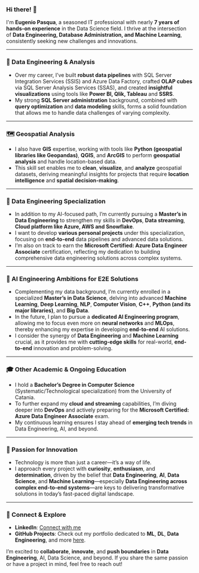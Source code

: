 ### Hi there! 👋

I'm **Eugenio Pasqua**, a seasoned IT professional with nearly **7 years of hands-on experience** in the Data Science field. I thrive at the intersection of **Data Engineering, Database Administration, and Machine Learning**, consistently seeking new challenges and innovations.

---

### 🔧 Data Engineering & Analysis
- Over my career, I’ve built **robust data pipelines** with SQL Server Integration Services (SSIS) and Azure Data Factory, crafted **OLAP cubes** via SQL Server Analysis Services (SSAS), and created **insightful visualizations** using tools like **Power BI, Qlik, Tableau** and **SSRS**.  
- My strong **SQL Server administration** background, combined with **query optimization** and **data modeling** skills, forms a solid foundation that allows me to handle data challenges of varying complexity.

---

### 🗺️ Geospatial Analysis
- I also have **GIS** expertise, working with tools like **Python (geospatial libraries like Geopandas)**, **QGIS**, and **ArcGIS** to perform **geospatial analysis** and handle location-based data.  
- This skill set enables me to **clean**, **visualize**, and **analyze** geospatial datasets, deriving meaningful insights for projects that require **location intelligence** and **spatial decision-making**.

---

### 📌 Data Engineering Specialization
- In addition to my AI-focused path, I’m currently pursuing a **Master’s in Data Engineering** to strengthen my skills in **DevOps**, **Data streaming**, **Cloud platform like Azure, AWS and Snowflake**.  
- I want to develop **various personal projects** under this specialization, focusing on **end-to-end** data pipelines and advanced data solutions.  
- I’m also on track to earn the **Microsoft Certified: Azure Data Engineer Associate** certification, reflecting my dedication to building comprehensive data engineering solutions across complex systems.

---

### 🤖 AI Engineering Ambitions for E2E Solutions
- Complementing my data background, I’m currently enrolled in a specialized **Master’s in Data Science**, delving into advanced **Machine Learning**, **Deep Learning**, **NLP**, **Computer Vision**, **C++**, **Python (and its major libraries)**, and **Big Data**.  
- In the future, I plan to pursue a **dedicated AI Engineering program**, allowing me to focus even more on **neural networks** and **MLOps**, thereby enhancing my expertise in developing **end-to-end** AI solutions.  
- I consider the synergy of **Data Engineering** and **Machine Learning** crucial, as it provides me with **cutting-edge skills** for real-world, **end-to-end** innovation and problem-solving.


---

### 🎓 Other Academic & Ongoing Education
- I hold a **Bachelor’s Degree in Computer Science** (Systematic/Technological specialization) from the University of Catania.  
- To further expand my **cloud and streaming** capabilities, I’m diving deeper into **DevOps** and actively preparing for the **Microsoft Certified: Azure Data Engineer Associate** exam.  
- My continuous learning ensures I stay ahead of **emerging tech trends** in Data Engineering, AI, and beyond.

---

### 🚀 Passion for Innovation
- Technology is more than just a career—it’s a way of life.  
- I approach every project with **curiosity**, **enthusiasm**, and **determination**, driven by the belief that **Data Engineering**, **AI**, **Data Science**, and **Machine Learning**—especially **Data Engineering across complex end-to-end systems**—are keys to delivering transformative solutions in today’s fast-paced digital landscape.

---


### 🤝 Connect & Explore
- **LinkedIn**: [Connect with me](https://www.linkedin.com/in/genxdata58296/)  
- **GitHub Projects**: Check out my portfolio dedicated to **ML**, **DL**, **Data Engineering**, and more [here](https://github.com/sylver86?tab=repositories).

I’m excited to **collaborate**, **innovate**, and **push boundaries** in **Data Engineering**, AI, Data Science, and beyond. If you share the same passion or have a project in mind, feel free to reach out!
